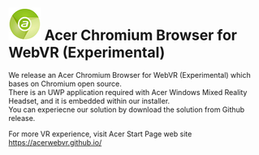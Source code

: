 # ![Logo](chrome/app/theme/chromium/AcerChromiumBrowser_logo_64.png) Acer Chromium Browser for WebVR (Experimental)

We release an Acer Chromium Browser for WebVR (Experimental) which bases on Chromium open source.  
There is an UWP application required with Acer Windows Mixed Reality Headset, and it is embedded within our installer.   
You can experiecne our solution by download the solution from Github release.

For more VR experience, visit Acer Start Page web site https://acerwebvr.github.io/
